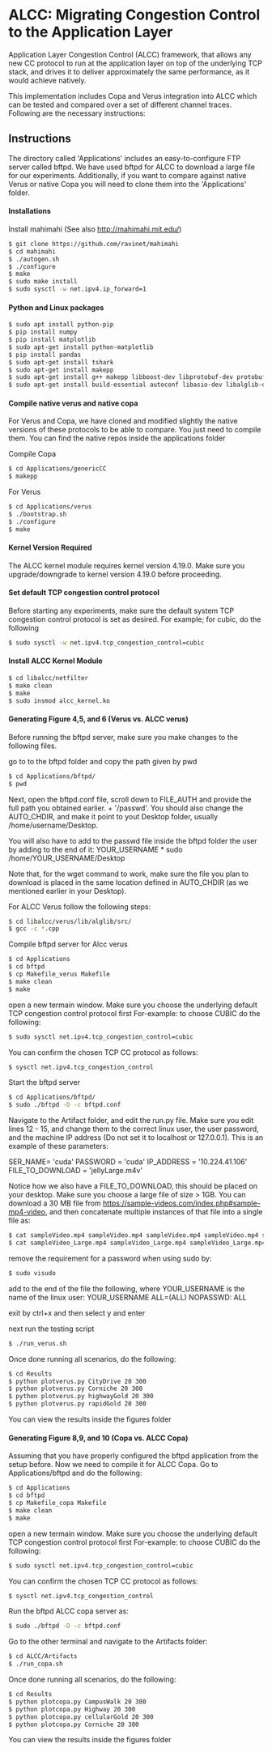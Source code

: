 # ALCC: Migrating Congestion Control to the Application Layer

Application Layer Congestion Control (ALCC) framework, that allows any new CC protocol to run at the application layer on top of the underlying TCP stack, and drives it to deliver approximately the same performance, as it would achieve natively.

This implementation includes Copa and Verus integration into ALCC which can be tested and compared over a set of different channel traces. Following are the necessary instructions:

## Instructions
The directory called 'Applications' includes an easy-to-configure FTP server called bftpd. We have used bftpd for ALCC to download a large file for our experiments. Additionally, if you want to compare against native Verus or native Copa you will need to clone them into the 'Applications' folder.

#### Installations
Install mahimahi (See also http://mahimahi.mit.edu/)
````sh
$ git clone https://github.com/ravinet/mahimahi
$ cd mahimahi
$ ./autogen.sh
$ ./configure
$ make
$ sudo make install
$ sudo sysctl -w net.ipv4.ip_forward=1
````

#### Python and Linux packages
````sh
$ sudo apt install python-pip
$ pip install numpy
$ pip install matplotlib
$ sudo apt-get install python-matplotlib
$ pip install pandas
$ sudo apt-get install tshark
$ sudo apt-get install makepp
$ sudo apt-get install g++ makepp libboost-dev libprotobuf-dev protobuf-compiler libjemalloc-dev iperf libboost-python-dev
$ sudo apt-get install build-essential autoconf libasio-dev libalglib-dev libboost-system-dev
````

#### Compile native verus and native copa

For Verus and Copa, we have cloned and modified slightly the native versions of these protocols to be able to compare. You just need to compile them. You can find the native repos inside the applications folder

Compile Copa

````sh
$ cd Applications/genericCC
$ makepp
````

For Verus
````sh
$ cd Applications/verus
$ ./bootstrap.sh
$ ./configure
$ make
````

#### Kernel Version Required
The ALCC kernel module requires kernel version 4.19.0. 
Make sure you upgrade/downgrade to kernel version 4.19.0 before proceeding. 


#### Set default TCP congestion control protocol
Before starting any experiments, make sure the default system TCP congestion control protocol is set as desired. For example; for cubic, do the following

```sh
$ sudo sysctl -w net.ipv4.tcp_congestion_control=cubic
```
#### Install ALCC Kernel Module
```sh
$ cd libalcc/netfilter
$ make clean
$ make
$ sudo insmod alcc_kernel.ko 
```

#### Generating Figure 4,5, and 6 (Verus vs. ALCC verus)

Before running the bftpd server, make sure you make changes to the following files.

go to to the bftpd folder and copy the path given by pwd
````sh
$ cd Applications/bftpd/
$ pwd
````

Next, open the bftpd.conf file, scroll down to FILE_AUTH and provide the full path you obtained earlier. + '/passwd'. You should also change the AUTO_CHDIR, and make it point to yout Desktop folder, usually /home/username/Desktop.

You will also have to add to the passwd file inside the bftpd folder the user by adding to the end of it:
YOUR_USERNAME * sudo /home/YOUR_USERNAME/Desktop

Note that, for the wget command to work, make sure the file you plan to download is placed in the same location defined in AUTO_CHDIR (as we mentioned earlier in your Desktop).

For ALCC Verus follow the following steps:
```sh
$ cd libalcc/verus/lib/alglib/src/
$ gcc -c *.cpp
```

Compile bftpd server for Alcc verus
```sh
$ cd Applications
$ cd bftpd
$ cp Makefile_verus Makefile
$ make clean
$ make
```

open a new termain window.
Make sure you choose the underlying default TCP congestion control protocol first For-example: to choose CUBIC do the following:
````sh
$ sudo sysctl net.ipv4.tcp_congestion_control=cubic
````

You can confirm the chosen TCP CC protocol as follows:
````sh
$ sysctl net.ipv4.tcp_congestion_control
````

Start the bftpd server
```sh
$ cd Applications/bftpd/
$ sudo ./bftpd -D -c bftpd.conf
```

Navigate to the Artifact folder, and edit the run.py file.
Make sure you edit lines 12 - 15, and change them to the correct linux user, the user password, and the machine IP address (Do not set it to localhost or 127.0.0.1). This is an example of these parameters:

SER_NAME= 'cuda'
PASSWORD = 'cuda'
IP_ADDRESS = '10.224.41.106'
FILE_TO_DOWNLOAD = 'jellyLarge.m4v'

Notice how we also have a FILE_TO_DOWNLOAD, this should be placed on your desktop. Make sure you choose a large file of size > 1GB. You can download a 30 MB file from https://sample-videos.com/index.php#sample-mp4-video, and then concatenate multiple instances of that file into a single file as:

````sh
$ cat sampleVideo.mp4 sampleVideo.mp4 sampleVideo.mp4 sampleVideo.mp4 sampleVideo.mp4 sampleVideo.mp4 sampleVideo.mp4 sampleVideo.mp4 sampleVideo.mp4 sampleVideo.mp4 > sampleVideo_Large.mp4
$ cat sampleVideo_Large.mp4 sampleVideo_Large.mp4 sampleVideo_Large.mp4 sampleVideo_Large.mp4 sampleVideo_Large.mp4 sampleVideo_Large.mp4 sampleVideo_Large.mp4 sampleVideo_Large.mp4 sampleVideo_Large.mp4 sampleVideo_Large.mp4 > sampleVideo.mp4 
````

remove the requirement for a password when using sudo by:
````sh
$ sudo visudo
````
add to the end of the file the following, where YOUR_USERNAME is the name of the linux user:
YOUR_USERNAME ALL=(ALL) NOPASSWD: ALL

exit by ctrl+x and then select y and enter


next run the testing script
````sh
$ ./run_verus.sh
````

Once done running all scenarios, do the following:
````sh
$ cd Results
$ python plotverus.py CityDrive 20 300
$ python plotverus.py Corniche 20 300
$ python plotverus.py highwayGold 20 300
$ python plotverus.py rapidGold 20 300
````

You can view the results inside the figures folder

#### Generating Figure 8,9, and 10 (Copa vs. ALCC Copa)

Assuming that you have properly configured the bftpd application from the setup before. 
Now we need to compile it for ALCC Copa. Go to Applications/bftpd and do the following:

```sh
$ cd Applications
$ cd bftpd
$ cp Makefile_copa Makefile
$ make clean
$ make
```

open a new termain window.
Make sure you choose the underlying default TCP congestion control protocol first For-example: to choose CUBIC do the following:
````sh
$ sudo sysctl net.ipv4.tcp_congestion_control=cubic
````
You can confirm the chosen TCP CC protocol as follows:
````sh
$ sysctl net.ipv4.tcp_congestion_control
````

Run the bftpd ALCC copa server as:
````sh
$ sudo ./bftpd -D -c bftpd.conf
````

Go to the other terminal and navigate to the Artifacts folder:
````sh
$ cd ALCC/Artifacts
$ ./run_copa.sh
````

Once done running all scenarios, do the following:
````sh
$ cd Results
$ python plotcopa.py CampusWalk 20 300
$ python plotcopa.py Highway 20 300
$ python plotcopa.py cellularGold 20 300
$ python plotcopa.py Corniche 20 300
````

You can view the results inside the figures folder